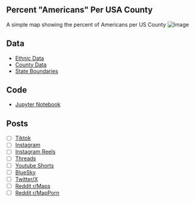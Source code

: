 ## Percent "Americans" Per USA County
A simple map showing the percent of Americans per US County
![Image](https://drive.google.com/uc?export=view&id=)

## Data
* [Ethnic Data](https://data.census.gov/table/ACSDT5Y2023.B04006?g=010XX00US$0500000&moe=false)
* [County Data](https://www.census.gov/geographies/mapping-files/time-series/geo/cartographic-boundary.html)
* [State Boundaries](https://www.census.gov/geographies/mapping-files/time-series/geo/carto-boundary-file.html)

## Code
* [Jupyter Notebook](FormatData.ipynb)

## Posts
- [ ] [Tiktok]()
- [ ] [Instagram]()
- [ ] [Instagram Reels]()
- [ ] [Threads]()
- [ ] [Youtube Shorts]()
- [ ] [BlueSky]()
- [ ] [Twitter/X]()
- [ ] [Reddit r/Maps]()
- [ ] [Reddit r/MapPorn]()
